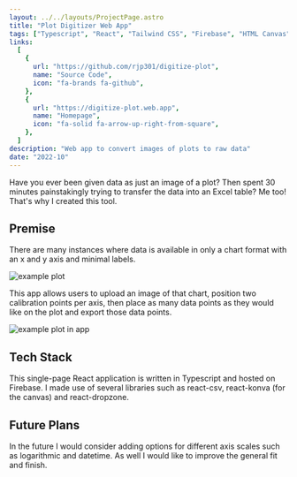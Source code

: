 ```yaml
---
layout: ../../layouts/ProjectPage.astro
title: "Plot Digitizer Web App"
tags: ["Typescript", "React", "Tailwind CSS", "Firebase", "HTML Canvas"]
links:
  [
    {
      url: "https://github.com/rjp301/digitize-plot",
      name: "Source Code",
      icon: "fa-brands fa-github",
    },
    {
      url: "https://digitize-plot.web.app",
      name: "Homepage",
      icon: "fa-solid fa-arrow-up-right-from-square",
    },
  ]
description: "Web app to convert images of plots to raw data"
date: "2022-10"
---
```


Have you ever been given data as just an image of a plot? Then spent 30 minutes painstakingly trying to transfer the data into an Excel table? Me too! That's why I created this tool.


## Premise

There are many instances where data is available in only a chart format with an x and y axis and minimal labels.

![example plot](/images/BPL220K_24ft.png)

This app allows users to upload an image of that chart, position two calibration points per axis, then place as many data points as they would like on the plot and export those data points. 

![example plot in app](/images/digitize_plot_app.png)

## Tech Stack

This single-page React application is written in Typescript and hosted on Firebase. I made use of several libraries such as react-csv, react-konva (for the canvas) and react-dropzone.

## Future Plans

In the future I would consider adding options for different axis scales such as logarithmic and datetime. As well I would like to improve the general fit and finish.
